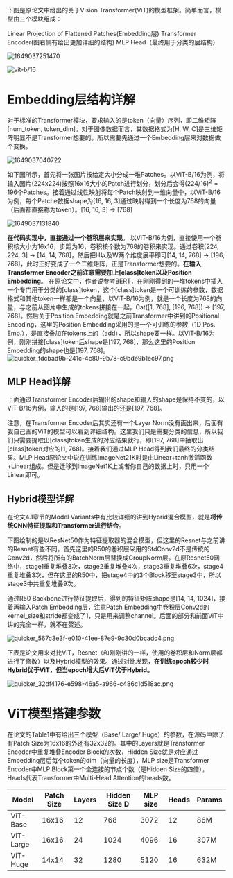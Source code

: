 

下图是原论文中给出的关于Vision Transformer(ViT)的模型框架。简单而言，模型由三个模块组成：

Linear Projection of Flattened Patches(Embedding层)
Transformer Encoder(图右侧有给出更加详细的结构)
MLP Head（最终用于分类的层结构）

![1649037251470](C:\Users\WENCHAO\AppData\Roaming\Typora\typora-user-images\1649037251470.png)





![vit-b/16](https://img-blog.csdnimg.cn/20210704124600507.png?x-oss-process=image/watermark,type_ZmFuZ3poZW5naGVpdGk,shadow_10,text_aHR0cHM6Ly9ibG9nLmNzZG4ubmV0L3FxXzM3NTQxMDk3,size_16,color_FFFFFF,t_70#pic_center)

# Embedding层结构详解



对于标准的Transformer模块，要求输入的是token（向量）序列，即二维矩阵[num_token, token_dim]。对于图像数据而言，其数据格式为[H, W, C]是三维矩阵明显不是Transformer想要的。所以需要先通过一个Embedding层来对数据做个变换。

![1649037040722](C:\Users\WENCHAO\AppData\Roaming\Typora\typora-user-images\1649037040722.png)

如下图所示，首先将一张图片按给定大小分成一堆Patches。以ViT-B/16为例，将输入图片(224x224)按照16x16大小的Patch进行划分，划分后会得$(224/16)^2=196$个Patches。接着通过线性映射将每个Patch映射到一维向量中，以ViT-B/16为例，每个Patche数据shape为[16, 16, 3]通过映射得到一个长度为768的向量（后面都直接称为token）。[16, 16, 3] -> [768]

![1649037131840](C:\Users\WENCHAO\AppData\Roaming\Typora\typora-user-images\1649037131840.png)



**在代码实现中，直接通过一个卷积层来实现**。 以ViT-B/16为例，直接使用一个卷积核大小为16x16，步距为16，卷积核个数为768的卷积来实现。通过卷积[224, 224, 3] -> [14, 14, 768]，然后把H以及W两个维度展平即可[14, 14, 768] -> [196, 768]，此时正好变成了一个二维矩阵，正是Transformer想要的。**在输入Transformer Encoder之前注意需要加上[class]token以及Position Embedding**。 在原论文中，作者说参考BERT，在刚刚得到的一堆tokens中插入一个专门用于分类的[class]token，这个[class]token是一个可训练的参数，数据格式和其他token一样都是一个向量，以ViT-B/16为例，就是一个长度为768的向量，与之前从图片中生成的tokens拼接在一起，Cat([1, 768], [196, 768]) -> [197, 768]。然后关于Position Embedding就是之前Transformer中讲到的Positional Encoding，这里的Position Embedding采用的是一个可训练的参数（1D Pos. Emb.），是直接叠加在tokens上的（add），所以shape要一样。以ViT-B/16为例，刚刚拼接[class]token后shape是[197, 768]，那么这里的Position Embedding的shape也是[197, 768]。
![quicker_fdcbad9b-241c-4c80-9b78-c9bde9b1ec97.png](https://s2.loli.net/2022/04/06/3WKT7YVBwothkxG.png)





## MLP Head详解

上面通过Transformer Encoder后输出的shape和输入的shape是保持不变的，以ViT-B/16为例，输入的是[197, 768]输出的还是[197, 768]。



注意，在Transformer Encoder后其实还有一个Layer Norm没有画出来，后面有我自己画的ViT的模型可以看到详细结构。这里我们只是需要分类的信息，所以我们只需要提取出[class]token生成的对应结果就行，即[197, 768]中抽取出[class]token对应的[1, 768]。接着我们通过MLP Head得到我们最终的分类结果。MLP Head原论文中说在训练ImageNet21K时是由Linear+tanh激活函数+Linear组成。但是迁移到ImageNet1K上或者你自己的数据上时，只用一个Linear即可。




## Hybrid模型详解

在论文4.1章节的Model Variants中有比较详细的讲到Hybrid混合模型，就是**将传统CNN特征提取和Transformer进行结合**。

下图绘制的是以ResNet50作为特征提取器的混合模型，但这里的Resnet与之前讲的Resnet有些不同。首先这里的R50的卷积层采用的StdConv2d不是传统的Conv2d，然后将所有的BatchNorm层替换成GroupNorm层。在原Resnet50网络中，stage1重复堆叠3次，stage2重复堆叠4次，stage3重复堆叠6次，stage4重复堆叠3次，但在这里的R50中，把stage4中的3个Block移至stage3中，所以stage3中共重复堆叠9次。

通过R50 Backbone进行特征提取后，得到的特征矩阵shape是[14, 14, 1024]，接着再输入Patch Embedding层，注意Patch Embedding中卷积层Conv2d的kernel_size和stride都变成了1，只是用来调整channel。后面的部分和前面ViT中讲的完全一样，就不在赘述。



![quicker_567c3e3f-e010-41ee-87e9-9c30d0bcadc4.png](https://s2.loli.net/2022/04/06/XMYJBoktFP5ax9K.png)





下表是论文用来对比ViT，Resnet（和刚刚讲的一样，使用的卷积层和Norm层都进行了修改）以及Hybrid模型的效果。通过对比发现，**在训练epoch较少时Hybrid优于ViT，但当epoch增大后ViT优于Hybrid。**



![quicker_32df4176-e598-46a5-a966-c486c1d518ac.png](https://s2.loli.net/2022/04/06/Jq8rgvsjV7tULka.png)





# ViT模型搭建参数

在论文的Table1中有给出三个模型（Base/ Large/ Huge）的参数，在源码中除了有Patch Size为16x16的外还有32x32的。其中的Layers就是Transformer Encoder中重复堆叠Encoder Block的次数，Hidden Size就是对应通过Embedding层后每个token的dim（向量的长度），MLP size是Transformer Encoder中MLP Block第一个全连接的节点个数（是Hidden Size的四倍），Heads代表Transformer中Multi-Head Attention的heads数。



| Model     | Patch Size | Layers | Hidden Size D | MLP size | Heads | Params |
| --------- | ---------- | ------ | ------------- | -------- | ----- | ------ |
| ViT-Base  | 16x16      | 12     | 768           | 3072     | 12    | 86M    |
| ViT-Large | 16x16      | 24     | 1024          | 4096     | 16    | 307M   |
| ViT-Huge  | 14x14      | 32     | 1280          | 5120     | 16    | 632M   |




















